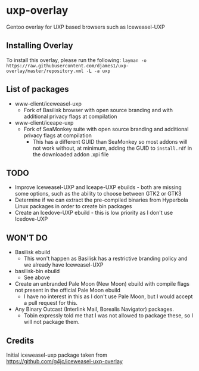 # uxp-overlay
Gentoo overlay for UXP based browsers such as Iceweasel-UXP

## Installing Overlay
To install this overlay, please run the following:
`layman -o https://raw.githubusercontent.com/djames1/uxp-overlay/master/repository.xml -L -a uxp`

## List of packages
- www-client/iceweasel-uxp
    - Fork of Basilisk browser with open source branding and with additional privacy flags at compilation
- www-client/iceape-uxp
    - Fork of SeaMonkey suite with open source branding and additional privacy flags at compilation
        - This has a different GUID than SeaMonkey so most addons will not work without, at minimum, adding the GUID to `install.rdf` in the downloaded addon .xpi file

## TODO
- Improve Iceweasel-UXP and Iceape-UXP ebuilds - both are missing some options, such as the ability to choose between GTK2 or GTK3
- Determine if we can extract the pre-compiled binaries from Hyperbola Linux packages in order to create bin packages
- Create an Icedove-UXP ebuild - this is low priority as I don't use Icedove-UXP

## WON'T DO
- Basilisk ebuild
    - This won't happen as Basilisk has a restrictive branding policy and we already have Iceweasel-UXP
- basilisk-bin ebuild
    - See above
- Create an unbranded Pale Moon (New Moon) ebuild with compile flags not present in the official Pale Moon ebuild
    - I have no interest in this as I don't use Pale Moon, but I would accept a pull request for this.
- Any Binary Outcast (Interlink Mail, Borealis Navigator) packages.
    - Tobin expressly told me that I was not allowed to package these, so I will not package them.

## Credits
Initial iceweasel-uxp package taken from https://github.com/g4jc/iceweasel-uxp-overlay
